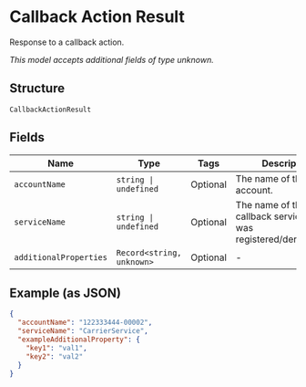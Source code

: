 
# Callback Action Result

Response to a callback action.

*This model accepts additional fields of type unknown.*

## Structure

`CallbackActionResult`

## Fields

| Name | Type | Tags | Description |
|  --- | --- | --- | --- |
| `accountName` | `string \| undefined` | Optional | The name of the billing account. |
| `serviceName` | `string \| undefined` | Optional | The name of the callback service that was registered/deregistered. |
| `additionalProperties` | `Record<string, unknown>` | Optional | - |

## Example (as JSON)

```json
{
  "accountName": "122333444-00002",
  "serviceName": "CarrierService",
  "exampleAdditionalProperty": {
    "key1": "val1",
    "key2": "val2"
  }
}
```

